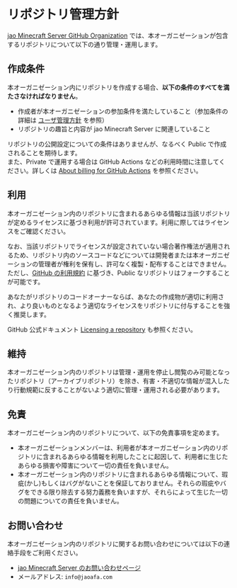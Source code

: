 # リポジトリ管理方針

[jao Minecraft Server GitHub Organization](https://github.com/jaoafa) では、本オーガニゼーションが包含するリポジトリについて以下の通り管理・運用します。

## 作成条件

本オーガニゼーション内にリポジトリを作成する場合、**以下の条件のすべてを満たさなければなりません**。

- 作成者が本オーガニゼーションの参加条件を満たしていること（参加条件の詳細は [ユーザ管理方針](invite-user.md) を参照）
- リポジトリの趣旨と内容が jao Minecraft Server に関連していること

リポジトリの公開設定についての条件はありませんが、なるべく Public で作成されることを期待します。  
また、Private で運用する場合は GitHub Actions などの利用時間に注意してください。詳しくは [About billing for GitHub Actions](https://docs.github.com/ja/billing/managing-billing-for-github-actions/about-billing-for-github-actions) を参照ください。

## 利用

本オーガニゼーション内のリポジトリに含まれるあらゆる情報は当該リポジトリが定めるライセンスに基づき利用が許可されています。利用に際してはライセンスをご確認ください。

なお、当該リポジトリでライセンスが設定されていない場合著作権法が適用されるため、リポジトリ内のソースコードなどについては開発者または本オーガニゼーションの管理者が権利を保有し、許可なく複製・配布することはできません。  
ただし、[GitHub の利用規約](https://docs.github.com/en/site-policy/github-terms/github-terms-of-service#5-license-grant-to-other-users) に基づき、Public なリポジトリはフォークすることが可能です。

あなたがリポジトリのコードオーナーならば、あなたの作成物が適切に利用され、より良いものとなるよう適切なライセンスをリポジトリに付与することを強く推奨します。

GitHub 公式ドキュメント [Licensing a repository](https://docs.github.com/ja/repositories/managing-your-repositorys-settings-and-features/customizing-your-repository/licensing-a-repository) も参照ください。

## 維持

本オーガニゼーション内のリポジトリは管理・運用を停止し閲覧のみ可能となったリポジトリ（アーカイブリポジトリ）を除き、有害・不適切な情報が混入したり行動規範に反することがないよう適切に管理・運用される必要があります。

## 免責

本オーガニゼーション内のリポジトリについて、以下の免責事項を定めます。

- 本オーガニゼーションメンバーは、利用者が本オーガニゼーション内のリポジトリに含まれるあらゆる情報を利用したことに起因して、利用者に生じたあらゆる損害や障害について一切の責任を負いません。
- 本オーガニゼーション内のリポジトリに含まれるあらゆる情報について、瑕疵(かし)もしくはバグがないことを保証しておりません。それらの瑕疵やバグをできる限り除去する努力義務を負いますが、それらによって生じた一切の問題についての責任を負いません。

## お問い合わせ

本オーガニゼーション内のリポジトリに関するお問い合わせについては以下の連絡手段をご利用ください。

- [jao Minecraft Server のお問い合わせページ](https://jaoafa.com/support/inquiry/)
- メールアドレス: `info@jaoafa.com`



